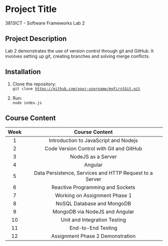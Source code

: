 # Project Title
3813ICT - Software Frameworks Lab 2

## Project Description
Lab 2 demonstrates the use of version control through git and GitHub. It involves setting up git, creating branches and solving merge conflicts.

## Installation
1. Clone the repository: <br>
  <code>git clone https://github.com/your-username/myFirstGit.git</code>
  
2. Run: <br>
  <code>node index.js</code> <br>
  
  
  ## Course Content
| Week | Course Content |
| :---: | :---: |
| 1 | Introduction to JavaScript and Nodejs |
| 2 | Code Version Control with Git and GitHub |
| 3 | NodeJS as a Server |
| 4 | Angular |
| 5 | Data Persistence, Services and HTTP Request to a Server |
| 6 | Reactive Programming and Sockets |
| 7 | Working on Assignment Phase 1	|
| 8 | NoSQL Database and MongoDB |
| 9 | MongoDB via NodeJS and Angular |
| 10 | Unit and Integration Testing |
| 11 | End-to-End Testing |
| 12 | Assignment Phase 2 Demonstration |
